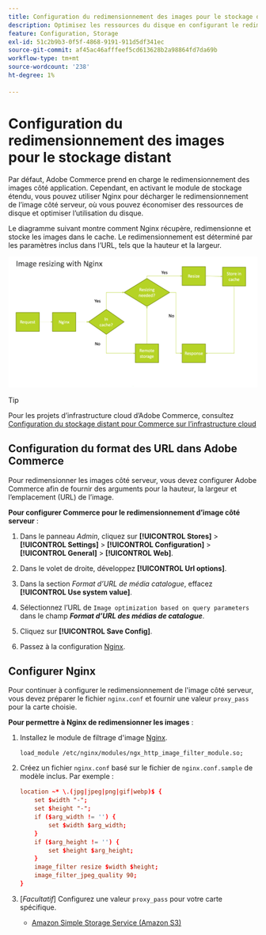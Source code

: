 ```yaml
---
title: Configuration du redimensionnement des images pour le stockage distant
description: Optimisez les ressources du disque en configurant le redimensionnement des images côté serveur.
feature: Configuration, Storage
exl-id: 51c2b9b3-0f5f-4868-9191-911d5df341ec
source-git-commit: af45ac46afffeef5cd613628b2a98864fd7da69b
workflow-type: tm+mt
source-wordcount: '238'
ht-degree: 1%

---
```


# Configuration du redimensionnement des images pour le stockage distant

Par défaut, Adobe Commerce prend en charge le redimensionnement des images côté application. Cependant, en activant le module de stockage étendu, vous pouvez utiliser Nginx pour décharger le redimensionnement de l’image côté serveur, où vous pouvez économiser des ressources de disque et optimiser l’utilisation du disque.

Le diagramme suivant montre comment Nginx récupère, redimensionne et stocke les images dans le cache. Le redimensionnement est déterminé par les paramètres inclus dans l’URL, tels que la hauteur et la largeur.

![redimensionnement de l’image](../../assets/configuration/remote-storage-nginx-image-resize.png)

>[!TIP]
>
>Pour les projets d’infrastructure cloud d’Adobe Commerce, consultez [Configuration du stockage distant pour Commerce sur l’infrastructure cloud](cloud-support.md)

## Configuration du format des URL dans Adobe Commerce

Pour redimensionner les images côté serveur, vous devez configurer Adobe Commerce afin de fournir des arguments pour la hauteur, la largeur et l’emplacement (URL) de l’image.

**Pour configurer Commerce pour le redimensionnement d’image côté serveur** :

1. Dans le panneau _Admin_, cliquez sur **[!UICONTROL Stores]** > **[!UICONTROL Settings]** > **[!UICONTROL Configuration]** > **[!UICONTROL General]** > **[!UICONTROL Web]**.

1. Dans le volet de droite, développez **[!UICONTROL Url options]**.

1. Dans la section _Format d’URL de média catalogue_, effacez **[!UICONTROL Use system value]**.

1. Sélectionnez l’URL de `Image optimization based on query parameters` dans le champ **_Format d’URL des médias de catalogue_**.

1. Cliquez sur **[!UICONTROL Save Config]**.

1. Passez à la configuration [Nginx](#configure-nginx).

## Configurer Nginx

Pour continuer à configurer le redimensionnement de l&#39;image côté serveur, vous devez préparer le fichier `nginx.conf` et fournir une valeur `proxy_pass` pour la carte choisie.

**Pour permettre à Nginx de redimensionner les images** :

1. Installez le module de filtrage d&#39;image [Nginx][nginx-module].

   ```shell
   load_module /etc/nginx/modules/ngx_http_image_filter_module.so;
   ```

1. Créez un fichier `nginx.conf` basé sur le fichier de `nginx.conf.sample` de modèle inclus. Par exemple :

   ```conf
   location ~* \.(jpg|jpeg|png|gif|webp)$ {
       set $width "-";
       set $height "-";
       if ($arg_width != '') {
           set $width $arg_width;
       }
       if ($arg_height != '') {
           set $height $arg_height;
       }
       image_filter resize $width $height;
       image_filter_jpeg_quality 90;
   }
   ```

1. [_Facultatif_] Configurez une valeur `proxy_pass` pour votre carte spécifique.

   - [Amazon Simple Storage Service (Amazon S3)](remote-storage-aws-s3.md)

<!-- link definitions -->

[nginx-module]: https://nginx.org/en/docs/http/ngx_http_image_filter_module.html
